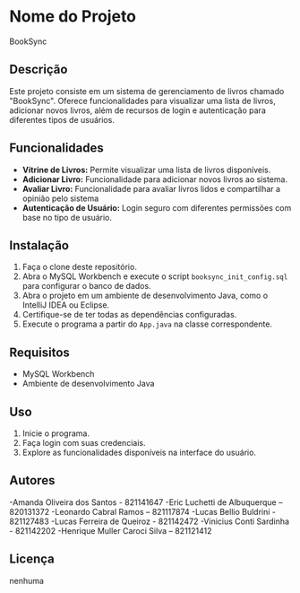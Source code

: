 # Nome do Projeto

BookSync


## Descrição

Este projeto consiste em um sistema de gerenciamento de livros chamado "BookSync". Oferece funcionalidades para visualizar uma lista de livros, adicionar novos livros, além de recursos de login e autenticação para diferentes tipos de usuários.

## Funcionalidades

- **Vitrine de Livros:** Permite visualizar uma lista de livros disponíveis.
- **Adicionar Livro:** Funcionalidade para adicionar novos livros ao sistema.
- **Avaliar Livro:** Funcionalidade para avaliar livros lidos e compartilhar a opinião pelo sistema
- **Autenticação de Usuário:** Login seguro com diferentes permissões com base no tipo de usuário.

## Instalação

1. Faça o clone deste repositório.
2. Abra o MySQL Workbench e execute o script `booksync_init_config.sql` para configurar o banco de dados.
3. Abra o projeto em um ambiente de desenvolvimento Java, como o IntelliJ IDEA ou Eclipse.
4. Certifique-se de ter todas as dependências configuradas.
5. Execute o programa a partir do `App.java` na classe correspondente.

## Requisitos

- MySQL Workbench
- Ambiente de desenvolvimento Java

## Uso

1. Inicie o programa.
2. Faça login com suas credenciais.
3. Explore as funcionalidades disponíveis na interface do usuário.

## Autores

-Amanda Oliveira dos Santos - 821141647
-Eric Luchetti de Albuquerque – 820131372
-Leonardo Cabral Ramos – 821117874
-Lucas Bellio Buldrini - 821127483
-Lucas Ferreira de Queiroz - 821142472
-Vinicius Conti Sardinha - 821142202
-Henrique Muller Caroci Silva – 821121412

## Licença

nenhuma
